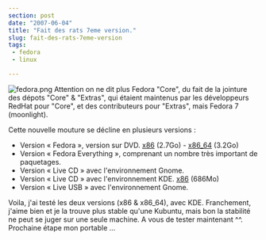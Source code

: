 ```yaml
---
section: post
date: "2007-06-04"
title: "Fait des rats 7eme version."
slug: fait-des-rats-7eme-version
tags:
 - fedora
 - linux

---
```


![fedora.png](/public/Linux/fedora.png) Attention on ne dit plus Fedora "Core", du fait de la jointure des dépots "Core" & "Extras", qui étaient maintenus par les développeurs RedHat pour "Core", et des contributeurs pour "Extras", mais Fedora 7 (moonlight).

Cette nouvelle mouture se décline en plusieurs versions :

  * Version « Fedora », version sur DVD. [x86](http://www.mirrorservice.org/sites/download.fedora.redhat.com/pub/fedora/linux/releases/7/Fedora/i386/iso/F-7-i386-DVD.iso) (2.7Go) - [x86_64](http://www.mirrorservice.org/sites/download.fedora.redhat.com/pub/fedora/linux/releases/7/Fedora/x86_64/iso/F-7-x86_64-DVD.iso) (3.2Go)
  * Version « Fedora Everything », comprenant un nombre très important de paquetages.	
  * Version « Live CD » avec l'environnement Gnome.
  * Version « Live CD » avec l'environnement KDE. [x86](http://www.mirrorservice.org/sites/download.fedora.redhat.com/pub/fedora/linux/releases/7/Live/i386/Fedora-7-KDE-Live-i686.iso) (686Mo)
  * Version « Live USB » avec l'environnement Gnome.

Voila, j'ai testé les deux versions (x86 & x86_64), avec KDE. Franchement, j'aime bien et je la trouve plus stable qu'une Kubuntu, mais bon la stabilité ne peut se juger sur une seule machine. A vous de tester maintenant ^^.
Prochaine étape mon portable ...
